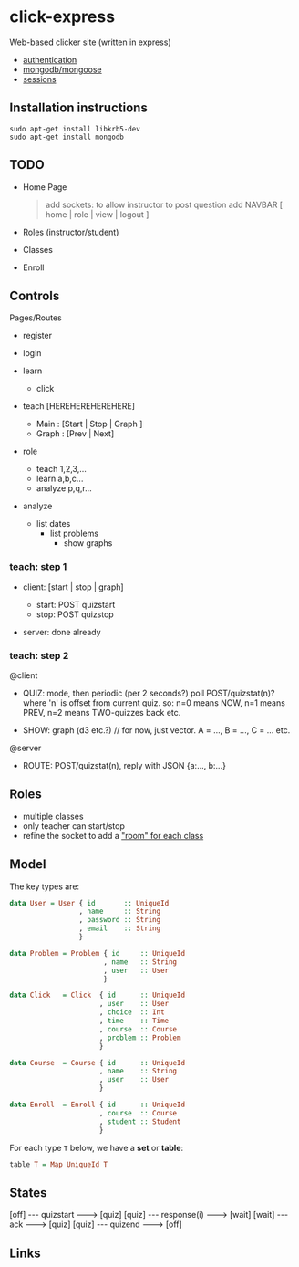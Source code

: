 # click-express

Web-based clicker site (written in express)

+ [authentication][1]
+ [mongodb/mongoose][3]
+ [sessions][4]

## Installation instructions

    sudo apt-get install libkrb5-dev
    sudo apt-get install mongodb

## TODO

+ Home Page
   > add sockets: to allow instructor to post question
   > add NAVBAR [ home | role | view | logout ]

+ Roles (instructor/student)

+ Classes

+ Enroll

## Controls

Pages/Routes

+ register  

+ login

+ learn
  * click

+ teach [HEREHEREHEREHERE]

  * Main  : [Start | Stop | Graph ]
  * Graph : [Prev | Next]

+ role
  * teach   1,2,3,...
  * learn   a,b,c...
  * analyze p,q,r...

+ analyze
  * list dates
     * list problems
       * show graphs

### teach: step 1

+ client: [start | stop | graph]
  + start: POST quizstart
  + stop: POST quizstop

+ server: done already

### teach: step 2

@client

+ QUIZ: mode, then periodic (per 2 seconds?) poll POST/quizstat(n)?
        where 'n' is offset from current quiz. so:
        n=0 means NOW,
        n=1 means PREV,
        n=2 means TWO-quizzes back etc.

+ SHOW: graph (d3 etc.?) // for now, just vector. A = ..., B = ..., C = ... etc.

@server

+ ROUTE: POST/quizstat(n), reply with JSON {a:..., b:...}

## Roles

+ multiple classes
+ only teacher can start/stop
+ refine the socket to add a ["room" for each class][5]

## Model

The key types are:

```haskell
data User = User { id       :: UniqueId
                 , name     :: String
                 , password :: String
                 , email    :: String
                 }

data Problem = Problem { id     :: UniqueId
                       , name   :: String
                       , user   :: User
                       }

data Click   = Click  { id      :: UniqueId
                      , user    :: User
                      , choice  :: Int
                      , time    :: Time
                      , course  :: Course
                      , problem :: Problem
                      }

data Course  = Course { id      :: UniqueId
                      , name    :: String
                      , user    :: User
                      }

data Enroll  = Enroll { id      :: UniqueId
                      , course  :: Course
                      , student :: Student
                      }
```

For each type `T` below, we have a **set** or **table**:

```haskell
table T = Map UniqueId T
```
## States

[off]  --- quizstart   ---> [quiz]
[quiz] --- response(i) ---> [wait]
[wait] --- ack         ---> [quiz]
[quiz] --- quizend     ---> [off]

## Links

[1]:https://orchestrate.io/blog/2014/06/26/build-user-authentication-with-node-js-express-passport-and-orchestrate/
[3]:http://passportjs.org
[3]:http://adrianmejia.com/blog/2014/10/01/creating-a-restful-api-tutorial-with-nodejs-and-mongodb/
[4]:https://stormpath.com/blog/everything-you-ever-wanted-to-know-about-node-dot-js-sessions/
[5]:http://stackoverflow.com/questions/17476294/how-to-send-a-message-to-a-particular-client-with-socket-io/17535099#17535099
